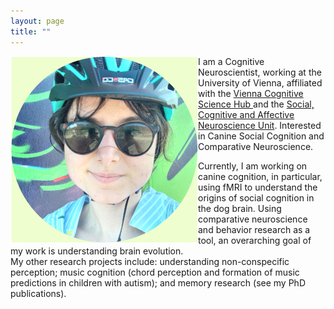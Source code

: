 ```yaml
---
layout: page
title: ""
---
```

<img src="/assets/Profile.png" align="left" width="300px"/>
    I am a Cognitive Neuroscientist, working at the University of Vienna, affiliated with the <a href="https://cognitivescience.univie.ac.at/vienna-cogscihub-network-members/team-members/alexandrina-guran/"> Vienna Cognitive Science Hub </a> and the <a href="https://scan-psy.univie.ac.at/about-us/"> Social, Cognitive and Affective Neuroscience Unit</a>. Interested in Canine Social Cognition and Comparative Neuroscience. 


Currently, I am working on canine cognition, in particular, using fMRI to understand the origins of social cognition in the dog brain. Using comparative neuroscience and behavior research as a tool, an overarching goal of my work is understanding brain evolution.
<br clear="left"/>
My other research projects include: understanding non-conspecific perception; music cognition (chord perception and formation of music predictions in children with autism); and memory research (see my PhD publications).

